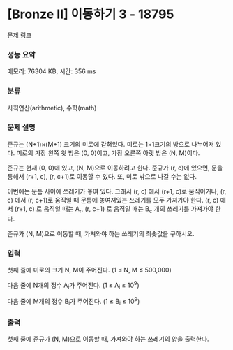 # [Bronze II] 이동하기 3 - 18795 

[문제 링크](https://www.acmicpc.net/problem/18795) 

### 성능 요약

메모리: 76304 KB, 시간: 356 ms

### 분류

사칙연산(arithmetic), 수학(math)

### 문제 설명

<section id="description">
<p>준규는 (N+1)×(M+1) 크기의 미로에 갇혀있다. 미로는 1×1크기의 방으로 나누어져 있다. 미로의 가장 왼쪽 윗 방은 (0, 0)이고, 가장 오른쪽 아랫 방은 (N, M)이다.</p>

<p>준규는 현재 (0, 0)에 있고, (N, M)으로 이동하려고 한다. 준규가 (r, c)에 있으면, 문을 통해서 (r+1, c), (r, c+1)로 이동할 수 있다. 또, 미로 밖으로 나갈 수는 없다.</p>

<p>이번에는 문틈 사이에 쓰레기가 놓여 있다. 그래서 (r, c) 에서 (r+1, c)로 움직이거나, (r, c) 에서 (r, c+1)로 움직일 때 문틈에 놓여져있는 쓰레기를 모두 가져가야 한다. (r, c) 에서 (r+1, c) 로 움직일 때는 A<sub>r</sub>, (r, c+1) 로 움직일 때는 B<sub>c</sub> 개의 쓰레기를 가져가야 한다.</p>

<p>준규가 (N, M)으로 이동할 때, 가져와야 하는 쓰레기의 최솟값을 구하시오.</p>
</section>

### 입력 

 <section id="input">
<p>첫째 줄에 미로의 크기 N, M이 주어진다. (1 ≤ N, M ≤ 500,000)</p>

<p>다음 줄에 N개의 정수 A<sub>i</sub>가 주어진다. (1 ≤ A<sub>i</sub> ≤ 10<sup>9</sup>)</p>

<p>다음 줄에 M개의 정수 B<sub>i</sub>가 주어진다. (1 ≤ B<sub>i</sub> ≤ 10<sup>9</sup>)</p>
</section>

### 출력 

 <section id="output">
<p>첫째 줄에 준규가 (N, M)으로 이동할 때, 가져와야 하는 쓰레기의 양을 출력한다.</p>
</section>

